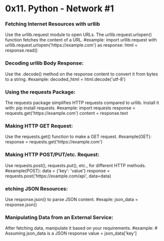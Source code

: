 <h1>0x11. Python - Network #1</h1>

<h3>Fetching Internet Resources with urllib </h3>
Use the urllib.request module to open URLs.
The urllib.request.urlopen() function fetches the content of a URL.
#example:
    import urllib.request
    with urllib.request.urlopen('https://example.com') as response:
    html = response.read()

<h3>Decoding urllib Body Response: </h3>
Use the .decode() method on the response content to convert it from bytes to a string.
#example:
    decoded_html = html.decode('utf-8')

<h3>Using the requests Package: </h3>
The requests package simplifies HTTP requests compared to urllib.
Install it with: pip install requests.
#example:
    import requests
    response = requests.get('https://example.com')
    content = response.text

<h3>Making HTTP GET Request: </h3>
Use the requests.get() function to make a GET request.
#example(GET):
    response = requests.get('https://example.com')

<h3>Making HTTP POST/PUT/etc. Request: </h3>
Use requests.post(), requests.put(), etc., for different HTTP methods.
#example(POST):
    data = {'key': 'value'}
    response = requests.post('https://example.com/api', data=data)

<h3>etching JSON Resources: </h3>
Use response.json() to parse JSON content.
#exaple:
    json_data = response.json()


<h3>Manipulating Data from an External Service:</h3>
After fetching data, manipulate it based on your requirements.
#example:
    # Assuming json_data is a JSON response
    value = json_data['key']

